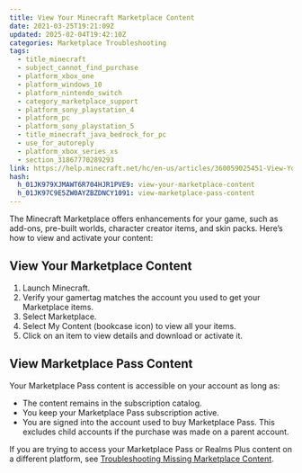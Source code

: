 ```yaml
---
title: View Your Minecraft Marketplace Content
date: 2021-03-25T19:21:09Z
updated: 2025-02-04T19:42:10Z
categories: Marketplace Troubleshooting
tags:
  - title_minecraft
  - subject_cannot_find_purchase
  - platform_xbox_one
  - platform_windows_10
  - platform_nintendo_switch
  - category_marketplace_support
  - platform_sony_playstation_4
  - platform_pc
  - platform_sony_playstation_5
  - title_minecraft_java_bedrock_for_pc
  - use_for_autoreply
  - platform_xbox_series_xs
  - section_31867770289293
link: https://help.minecraft.net/hc/en-us/articles/360059025451-View-Your-Minecraft-Marketplace-Content
hash:
  h_01JK979XJMAWT6R704HJR1PVE9: view-your-marketplace-content
  h_01JK97C9E5ZW0AYZBZDNCY1091: view-marketplace-pass-content
---
```


The Minecraft Marketplace offers enhancements for your game, such as add-ons, pre-built worlds, character creator items, and skin packs. Here’s how to view and activate your content:

## View Your Marketplace Content

1.  Launch Minecraft.
2.  Verify your gamertag matches the account you used to get your Marketplace items.
3.  Select Marketplace.
4.  Select My Content (bookcase icon) to view all your items.
5.  Click on an item to view details and download or activate it. 

## View Marketplace Pass Content

Your Marketplace Pass content is accessible on your account as long as:

- The content remains in the subscription catalog.
- You keep your Marketplace Pass subscription active.
- You are signed into the account used to buy Marketplace Pass. This excludes child accounts if the purchase was made on a parent account.

If you are trying to access your Marketplace Pass or Realms Plus content on a different platform, see [Troubleshooting Missing Marketplace Content](./Troubleshoot-Missing-Marketplace-Content.md).
